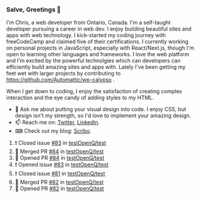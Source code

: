 ### Salve, Greetings 👋

I'm Chris, a web developer from Ontario, Canada. I'm a self-taught developer pursuing a career in web dev. I enjoy building beautiful sites and apps with web technology.
I kick-started my coding journey with freeCodeCamp and claimed five of their certifications.  I currently working on personal projects in JavaScript, especially with React/Next.js, though I'm open to learning other languages and frameworks. I love the web platform and I'm excited by the powerful technolgies which can developers can efficiently build amazing sites and apps with. Lately I've been getting my feet wet with larger projects by contributing to https://github.com/Automattic/wp-calypso .

When I get down to coding, I enjoy the satisfaction of creating complex interaction and the eye candy of adding styles to my HTML. 

- 💬 Ask me about putting your visual design into code. I enjoy CSS, but design isn't my strength, so I'd love to implement your amazing design.
- 📫 Reach me on: [Twitter](https://twitter.com/Christo28120856), [Linkedin](https://www.linkedin.com/in/christopher-stevers-07b9a5204/).
- ⌨ Check out my blog: [Scribo](https://christopherstevers.cf).
<!--
**Christopher-Stevers/Christopher-Stevers** is a ✨ _special_ ✨ repository because its `README.md` (this file) appears on your GitHub profile.

Here are some ideas to get you started:

- 🔭 I’m currently working on ...
- 🌱 I’m currently learning ...
- 👯 I’m looking to collaborate on ...
- 🤔 I’m looking for help with ...
- 😄 Pronouns: ...
- ⚡ Fun fact: ...
-->

<!--START_SECTION:activity-->
1. ❗️ Closed issue [#83](https://github.com/testOpenQ/test/issues/83) in [testOpenQ/test](https://github.com/testOpenQ/test)
2. 🎉 Merged PR [#84](https://github.com/testOpenQ/test/pull/84) in [testOpenQ/test](https://github.com/testOpenQ/test)
3. 💪 Opened PR [#84](https://github.com/testOpenQ/test/pull/84) in [testOpenQ/test](https://github.com/testOpenQ/test)
4. ❗️ Opened issue [#83](https://github.com/testOpenQ/test/issues/83) in [testOpenQ/test](https://github.com/testOpenQ/test)
5. ❗️ Closed issue [#81](https://github.com/testOpenQ/test/issues/81) in [testOpenQ/test](https://github.com/testOpenQ/test)
6. 🎉 Merged PR [#82](https://github.com/testOpenQ/test/pull/82) in [testOpenQ/test](https://github.com/testOpenQ/test)
7. 💪 Opened PR [#82](https://github.com/testOpenQ/test/pull/82) in [testOpenQ/test](https://github.com/testOpenQ/test)
<!--END_SECTION:activity-->

